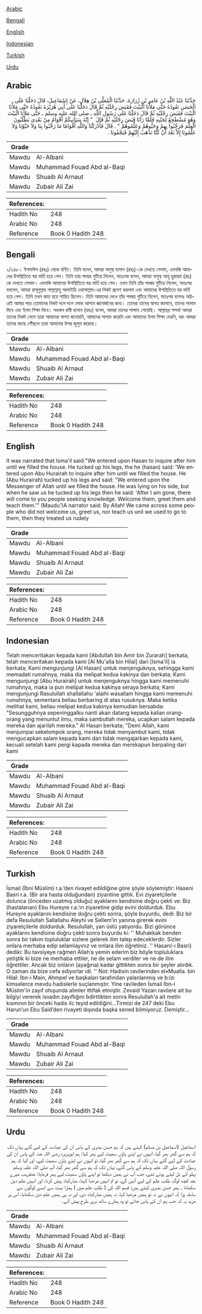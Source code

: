 [Arabic](#arabic)

[Bengali](#bengali)

[English](#english)

[Indonesian](#indonesian)

[Turkish](#turkish)

[Urdu](#urdu)

## Arabic


<div dir="rtl" lang="ar" style={{fontSize:'larger',backgroundColor:'#f8f9fa',padding:20}}>
حَدَّثَنَا عَبْدُ اللَّهِ بْنُ عَامِرِ بْنِ زُرَارَةَ، حَدَّثَنَا الْمُعَلَّى بْنُ هِلاَلٍ، عَنْ إِسْمَاعِيلَ، قَالَ دَخَلْنَا عَلَى الْحَسَنِ نَعُودُهُ حَتَّى مَلأْنَا الْبَيْتَ فَقَبَضَ رِجْلَيْهِ ثُمَّ قَالَ دَخَلْنَا عَلَى أَبِي هُرَيْرَةَ نَعُودُهُ حَتَّى مَلأْنَا الْبَيْتَ فَقَبَضَ رِجْلَيْهِ ثُمَّ قَالَ دَخَلْنَا عَلَى رَسُولِ اللَّهِ ـ صلى الله عليه وسلم ـ حَتَّى مَلأْنَا الْبَيْتَ وَهُوَ مُضْطَجِعٌ لِجَنْبِهِ فَلَمَّا رَآنَا قَبَضَ رِجْلَيْهِ ثُمَّ قَالَ ‏ "‏ إِنَّهُ سَيَأْتِيكُمْ أَقْوَامٌ مِنْ بَعْدِي يَطْلُبُونَ الْعِلْمَ فَرَحِّبُوا بِهِمْ وَحَيُّوهُمْ وَعَلِّمُوهُمْ ‏"‏ ‏.‏ قَالَ فَأَدْرَكْنَا وَاللَّهِ أَقْوَامًا مَا رَحَّبُوا بِنَا وَلاَ حَيَّوْنَا وَلاَ عَلَّمُونَا إِلاَّ بَعْدَ أَنْ كُنَّا نَذْهَبُ إِلَيْهِمْ فَيَجْفُونَا ‏.‏
</div>
<div style={{backgroundColor:'#f8f9fa',padding:20, marginBottom: 10}}><table> <thead> <tr> <th>Grade</th> <th></th> </tr> </thead> <tbody> <tr><td>Mawdu</td><td>Al-Albani</td></tr><tr><td>Mawdu</td><td>Muhammad Fouad Abd al-Baqi</td></tr><tr><td>Mawdu</td><td>Shuaib Al Arnaut</td></tr><tr><td>Mawdu</td><td>Zubair Ali Zai</td></tr></tbody></table><table> <thead> <tr> <th>References:</th> <th></th> </tr> </thead> <tbody><tr><td>Hadith No</td><td>248</td></tr><tr><td>Arabic No</td><td>248</td></tr><tr><td>Reference</td><td>Book 0 Hadith 248</td></tr></tbody></table></div>

## Bengali


<div dir="ltr" lang="bn" style={{fontSize:'larger',backgroundColor:'#f8f9fa',padding:20}}>
২/২৪৮। ইসমাঈল (রহঃ) থেকে বর্ণিত। তিনি বলেন, আমরা অসুস্থ হাসান (রহঃ)-কে দেখতে গেলাম, এমনকি আমাদের উপস্থিতিতে ঘর ভর্তি হয়ে গেল। তিনি তার পদদ্বয় গুটিয়ে নিলেন, অতঃপর বলেন, আমরা অসুস্থ আবূ হুরায়রা (রাঃ) কে দেখতে গেলাম। এমনকি আমাদের উপস্থিতিতে ঘর ভর্তি হয়ে গেল। তখন তিনি তাঁর পদদ্বয় গুটিয়ে নিলেন, অতঃপর বললেন, আমরা রাসূলুল্লাহ সাল্লাল্লাহু আলাইহি ওয়াসাল্লাম-এর নিকট প্রবেশ করলাম এবং আমাদের উপস্থিতিতে ঘর ভর্তি হয়ে গেল। তিনি তখন কাত হয়ে শায়িত ছিলেন। তিনি আমাদের দেখে তাঁর পদদ্বয় গুটিয়ে নিলেন, অতঃপর বলেনঃ অচিরেই আমার পরে তোমাদের নিকট দলে দলে লোক আসবে জ্ঞানার্জনের জন্য। তোমরা তাদের স্বাগত জানাবে, তাদের সালাম দিবে এবং ইলম শিক্ষা দিবে। অধস্তন রাবী হাসান (রহঃ) বলেন, আমরা তাদের সাক্ষাৎ পেয়েছি। আল্লাহ্‌র শপথ! আমরা তাদের নিকট গেলে তারা আমাদের স্বাগত জানায়নি, আমাদের সালাম করেনি এবং আমাদের ইলম শিক্ষা দেয়নি, বরং আমরা তাদের কাছে পৌঁছলে তারা আমাদের উপর জুলুম করেছে।
</div>
<div style={{backgroundColor:'#f8f9fa',padding:20, marginBottom: 10}}><table> <thead> <tr> <th>Grade</th> <th></th> </tr> </thead> <tbody> <tr><td>Mawdu</td><td>Al-Albani</td></tr><tr><td>Mawdu</td><td>Muhammad Fouad Abd al-Baqi</td></tr><tr><td>Mawdu</td><td>Shuaib Al Arnaut</td></tr><tr><td>Mawdu</td><td>Zubair Ali Zai</td></tr></tbody></table><table> <thead> <tr> <th>References:</th> <th></th> </tr> </thead> <tbody><tr><td>Hadith No</td><td>248</td></tr><tr><td>Arabic No</td><td>248</td></tr><tr><td>Reference</td><td>Book 0 Hadith 248</td></tr></tbody></table></div>

## English


<div dir="ltr" lang="en" style={{fontSize:'larger',backgroundColor:'#f8f9fa',padding:20}}>
It was narrated that Isma'il said:"We entered upon Hasan to inquire after him until we filled the house. He tucked up his legs, the he (hasan) said: 'We entered upon Abu Hurairah to inquire after him until we filled the house. He (Abu Hurairah) tucked up his legs and said: "We entered upon the Messenger of Allah until we filled the house. He was lying on his side, but when he saw us he tucked up his legs then he said: 'After I am gone, there will come to you people seeking knowledge. Welcome them, greet them and teach them.'" (Maudu')A narrator said: By Allah! We came across some people who did not welcome us, greet us, nor teach us unil we used to go to them, then they treated us rudely
</div>
<div style={{backgroundColor:'#f8f9fa',padding:20, marginBottom: 10}}><table> <thead> <tr> <th>Grade</th> <th></th> </tr> </thead> <tbody> <tr><td>Mawdu</td><td>Al-Albani</td></tr><tr><td>Mawdu</td><td>Muhammad Fouad Abd al-Baqi</td></tr><tr><td>Mawdu</td><td>Shuaib Al Arnaut</td></tr><tr><td>Mawdu</td><td>Zubair Ali Zai</td></tr></tbody></table><table> <thead> <tr> <th>References:</th> <th></th> </tr> </thead> <tbody><tr><td>Hadith No</td><td>248</td></tr><tr><td>Arabic No</td><td>248</td></tr><tr><td>Reference</td><td>Book 0 Hadith 248</td></tr></tbody></table></div>

## Indonesian


<div dir="ltr" lang="id" style={{fontSize:'larger',backgroundColor:'#f8f9fa',padding:20}}>
Telah menceritakan kepada kami [Abdullah bin Amir bin Zurarah] berkata, telah menceritakan kepada kami [Al Mu'alla bin Hilal] dari [Isma'il] ia berkata; Kami mengunjungi [Al Hasan] untuk menjenguknya, sehingga kami memadati rumahnya, maka dia melipat kedua kakinya dan berkata; Kami mengunjungi [Abu Hurairah] untuk menjenguknya hingga kami memenuhi rumahnya, maka ia pun melipat kedua kakinya seraya berkata; Kami mengunjungi Rasulullah shallallahu 'alaihi wasallam hingga kami memenuhi rumahnya, sementara beliau berbaring di atas rusuknya. Maka ketika melihat kami, beliau melipat kedua kakinya kemudian bersabda: "Sesungguhnya sepeninggalku nanti akan datang kepada kalian orang-orang yang menuntut ilmu, maka sambutlah mereka, ucapkan salam kepada mereka dan ajarilah mereka." Al Hasan berkata; "Demi Allah, kami menjumpai sekelompok orang, mereka tidak menyambut kami, tidak mengucapkan salam kepada kami dan tidak mengajarkan kepada kami, kecuali setelah kami pergi kapada mereka dan merekapun berpaling dari kami
</div>
<div style={{backgroundColor:'#f8f9fa',padding:20, marginBottom: 10}}><table> <thead> <tr> <th>Grade</th> <th></th> </tr> </thead> <tbody> <tr><td>Mawdu</td><td>Al-Albani</td></tr><tr><td>Mawdu</td><td>Muhammad Fouad Abd al-Baqi</td></tr><tr><td>Mawdu</td><td>Shuaib Al Arnaut</td></tr><tr><td>Mawdu</td><td>Zubair Ali Zai</td></tr></tbody></table><table> <thead> <tr> <th>References:</th> <th></th> </tr> </thead> <tbody><tr><td>Hadith No</td><td>248</td></tr><tr><td>Arabic No</td><td>248</td></tr><tr><td>Reference</td><td>Book 0 Hadith 248</td></tr></tbody></table></div>

## Turkish


<div dir="ltr" lang="tr" style={{fontSize:'larger',backgroundColor:'#f8f9fa',padding:20}}>
İsmail (İbni Müslim) r.a.’den rivayet edildiğine göre şöyle söylemiştir: Haseni Basri r.a. (Bir ara hasta olduğundan) ziyarıtine gittik. Evi ziyaretçilerle dolunca (önceden uzatmış olduğu) ayaklarını kendisine doğru çekti ve: Biz (hastalanan) Ebu Hureyre r.a.’ın ziyaretine gidip evini doldurduk. Ebu Hureyre ayaklarını kendisine doğru çekti sonra, şöyle buyurdu, dedi: Biz bir defa Resulullah Sallallahu Aleyhi ve Sellem’in yanına girerek evini ziyaretçilerle doldurduk. Resulullah, yan üstü yatıyordu. Bizi görünce ayaklarını kendisine doğru çekti sonra buyurdu ki: '' Muhakkak benden sonra bir takım topluluklar sizlere gelerek ilim talep edeceklerdir. Sizler onlara merhaba edip selamlayınız ve onlara ilim öğretiniz. '' Hasan(-ı Basri) dediki: Bu tavsiyeye rağmen Allah’a yemin ederim biz böyle topluluklara yetiştik ki bize ne merhaba ettiler, ne de selam verdiler ve ne de ilim öğrettiler. Ancak biz onların (ayağına) kadar gittikten sonra bir şeyler alırdık. O zaman da bize cefa ediyorlar idi. '' Not: Hadisin ravilerinden el•Mualla. bin Hilal: İbn-i Main, Ahmpel ve başkaları tarafından yalanlanmış ve b:izı kimselerce mevdu hadislerIe suçlanmıştır. Yine ravileden İsmail İbn-i Müslim'in zayıf ohışunda alimler ittifak etnıiştir. Zevaid Yazarı ravilere ait bu bilgiyi vererek isııadın zayıflığını bdirttikten sonra Resulullah'a ait metln kısmının bir önceki hadis ilc teyid edildiğini…Tirmizi de 247 deki Ebu Harun’un Ebu Said’den rivayeti dışında başka sened bilmiyoruz. Demiştir…
</div>
<div style={{backgroundColor:'#f8f9fa',padding:20, marginBottom: 10}}><table> <thead> <tr> <th>Grade</th> <th></th> </tr> </thead> <tbody> <tr><td>Mawdu</td><td>Al-Albani</td></tr><tr><td>Mawdu</td><td>Muhammad Fouad Abd al-Baqi</td></tr><tr><td>Mawdu</td><td>Shuaib Al Arnaut</td></tr><tr><td>Mawdu</td><td>Zubair Ali Zai</td></tr></tbody></table><table> <thead> <tr> <th>References:</th> <th></th> </tr> </thead> <tbody><tr><td>Hadith No</td><td>248</td></tr><tr><td>Arabic No</td><td>248</td></tr><tr><td>Reference</td><td>Book 0 Hadith 248</td></tr></tbody></table></div>

## Urdu


<div dir="rtl" lang="ur" style={{fontSize:'larger',backgroundColor:'#f8f9fa',padding:20}}>
اسماعیل (اسماعیل بن مسلم) کہتے ہیں کہ ہم حسن بصری کے پاس ان کی عیادت کے لیے گئے یہاں تک کہ ہم سے گھر بھر گیا، انہوں نے اپنے پاؤں سمیٹ لیے پھر کہا: ہم ابوہریرہ رضی اللہ عنہ کے پاس ان کی عیادت کے لیے گئے یہاں تک کہ ہم سے گھر بھر گیا، تو انہوں نے اپنے پاؤں سمیٹ لیے، اور کہا کہ ہم رسول اللہ صلی اللہ علیہ وسلم کے پاس گئے، یہاں تک کہ ہم سے گھر بھر گیا، آپ صلی اللہ علیہ وسلم پہلو کے بل لیٹے ہوئے تھے، جب آپ نے ہمیں دیکھا تو اپنے پاؤں سمیٹ لیے پھر فرمایا: عنقریب میرے بعد کچھ لوگ طلب علم کے لیے آئیں گے، تو تم انہیں مرحبا کہنا، مبارکباد پیش کرنا، اور انہیں علم دین سکھانا ۔ پھر حسن بصری کہتے ہیں: قسم اللہ کی ( طلب علم میں ) ہمارا بہت سے ایسے لوگوں سے سابقہ پڑا کہ انہوں نے نہ تو ہمیں مرحبا کہا، نہ ہمیں مبارکباد دی، اور نہ ہی ہمیں علم دین سکھایا، اس پر مزید یہ کہ جب ہم ان کے پاس جاتے تو وہ ہمارے ساتھ بری طرح پیش آتے۔
</div>
<div style={{backgroundColor:'#f8f9fa',padding:20, marginBottom: 10}}><table> <thead> <tr> <th>Grade</th> <th></th> </tr> </thead> <tbody> <tr><td>Mawdu</td><td>Al-Albani</td></tr><tr><td>Mawdu</td><td>Muhammad Fouad Abd al-Baqi</td></tr><tr><td>Mawdu</td><td>Shuaib Al Arnaut</td></tr><tr><td>Mawdu</td><td>Zubair Ali Zai</td></tr></tbody></table><table> <thead> <tr> <th>References:</th> <th></th> </tr> </thead> <tbody><tr><td>Hadith No</td><td>248</td></tr><tr><td>Arabic No</td><td>248</td></tr><tr><td>Reference</td><td>Book 0 Hadith 248</td></tr></tbody></table></div>